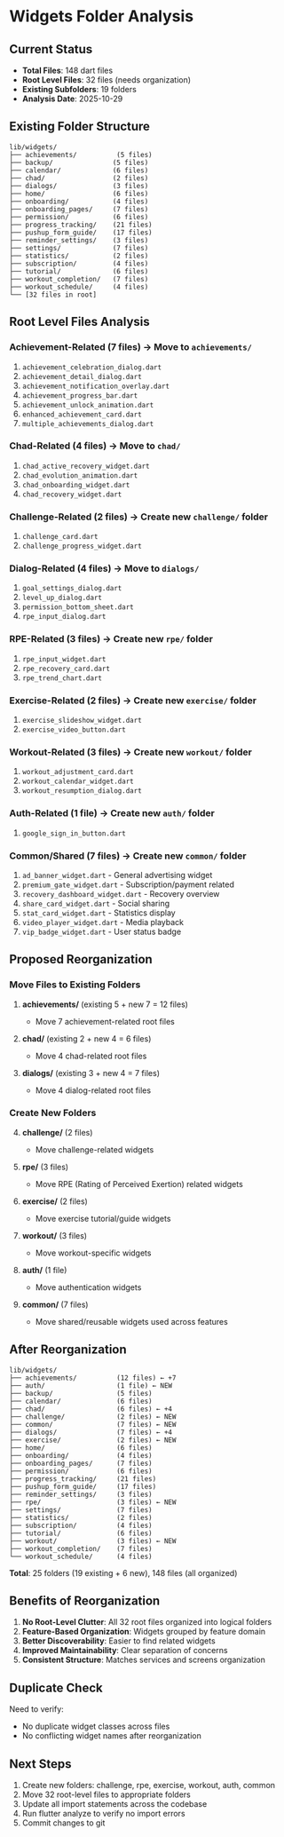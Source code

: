 # Widgets Folder Analysis

## Current Status
- **Total Files**: 148 dart files
- **Root Level Files**: 32 files (needs organization)
- **Existing Subfolders**: 19 folders
- **Analysis Date**: 2025-10-29

## Existing Folder Structure

```
lib/widgets/
├── achievements/          (5 files)
├── backup/               (5 files)
├── calendar/             (6 files)
├── chad/                 (2 files)
├── dialogs/              (3 files)
├── home/                 (6 files)
├── onboarding/           (4 files)
├── onboarding_pages/     (7 files)
├── permission/           (6 files)
├── progress_tracking/    (21 files)
├── pushup_form_guide/    (17 files)
├── reminder_settings/    (3 files)
├── settings/             (7 files)
├── statistics/           (2 files)
├── subscription/         (4 files)
├── tutorial/             (6 files)
├── workout_completion/   (7 files)
├── workout_schedule/     (4 files)
└── [32 files in root]
```

## Root Level Files Analysis

### Achievement-Related (7 files) → Move to `achievements/`
1. `achievement_celebration_dialog.dart`
2. `achievement_detail_dialog.dart`
3. `achievement_notification_overlay.dart`
4. `achievement_progress_bar.dart`
5. `achievement_unlock_animation.dart`
6. `enhanced_achievement_card.dart`
7. `multiple_achievements_dialog.dart`

### Chad-Related (4 files) → Move to `chad/`
1. `chad_active_recovery_widget.dart`
2. `chad_evolution_animation.dart`
3. `chad_onboarding_widget.dart`
4. `chad_recovery_widget.dart`

### Challenge-Related (2 files) → Create new `challenge/` folder
1. `challenge_card.dart`
2. `challenge_progress_widget.dart`

### Dialog-Related (4 files) → Move to `dialogs/`
1. `goal_settings_dialog.dart`
2. `level_up_dialog.dart`
3. `permission_bottom_sheet.dart`
4. `rpe_input_dialog.dart`

### RPE-Related (3 files) → Create new `rpe/` folder
1. `rpe_input_widget.dart`
2. `rpe_recovery_card.dart`
3. `rpe_trend_chart.dart`

### Exercise-Related (2 files) → Create new `exercise/` folder
1. `exercise_slideshow_widget.dart`
2. `exercise_video_button.dart`

### Workout-Related (3 files) → Create new `workout/` folder
1. `workout_adjustment_card.dart`
2. `workout_calendar_widget.dart`
3. `workout_resumption_dialog.dart`

### Auth-Related (1 file) → Create new `auth/` folder
1. `google_sign_in_button.dart`

### Common/Shared (7 files) → Create new `common/` folder
1. `ad_banner_widget.dart` - General advertising widget
2. `premium_gate_widget.dart` - Subscription/payment related
3. `recovery_dashboard_widget.dart` - Recovery overview
4. `share_card_widget.dart` - Social sharing
5. `stat_card_widget.dart` - Statistics display
6. `video_player_widget.dart` - Media playback
7. `vip_badge_widget.dart` - User status badge

## Proposed Reorganization

### Move Files to Existing Folders
1. **achievements/** (existing 5 + new 7 = 12 files)
   - Move 7 achievement-related root files

2. **chad/** (existing 2 + new 4 = 6 files)
   - Move 4 chad-related root files

3. **dialogs/** (existing 3 + new 4 = 7 files)
   - Move 4 dialog-related root files

### Create New Folders
4. **challenge/** (2 files)
   - Move challenge-related widgets

5. **rpe/** (3 files)
   - Move RPE (Rating of Perceived Exertion) related widgets

6. **exercise/** (2 files)
   - Move exercise tutorial/guide widgets

7. **workout/** (3 files)
   - Move workout-specific widgets

8. **auth/** (1 file)
   - Move authentication widgets

9. **common/** (7 files)
   - Move shared/reusable widgets used across features

## After Reorganization

```
lib/widgets/
├── achievements/          (12 files) ← +7
├── auth/                  (1 file) ← NEW
├── backup/                (5 files)
├── calendar/              (6 files)
├── chad/                  (6 files) ← +4
├── challenge/             (2 files) ← NEW
├── common/                (7 files) ← NEW
├── dialogs/               (7 files) ← +4
├── exercise/              (2 files) ← NEW
├── home/                  (6 files)
├── onboarding/            (4 files)
├── onboarding_pages/      (7 files)
├── permission/            (6 files)
├── progress_tracking/     (21 files)
├── pushup_form_guide/     (17 files)
├── reminder_settings/     (3 files)
├── rpe/                   (3 files) ← NEW
├── settings/              (7 files)
├── statistics/            (2 files)
├── subscription/          (4 files)
├── tutorial/              (6 files)
├── workout/               (3 files) ← NEW
├── workout_completion/    (7 files)
└── workout_schedule/      (4 files)
```

**Total**: 25 folders (19 existing + 6 new), 148 files (all organized)

## Benefits of Reorganization

1. **No Root-Level Clutter**: All 32 root files organized into logical folders
2. **Feature-Based Organization**: Widgets grouped by feature domain
3. **Better Discoverability**: Easier to find related widgets
4. **Improved Maintainability**: Clear separation of concerns
5. **Consistent Structure**: Matches services and screens organization

## Duplicate Check

Need to verify:
- No duplicate widget classes across files
- No conflicting widget names after reorganization

## Next Steps

1. Create new folders: challenge, rpe, exercise, workout, auth, common
2. Move 32 root-level files to appropriate folders
3. Update all import statements across the codebase
4. Run flutter analyze to verify no import errors
5. Commit changes to git
